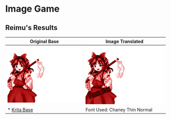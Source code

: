 # Image Game

## Reimu's Results

| Original Base | Image Translated |
|---------------|------------------|
| ![ReimuResult](https://github.com/IkuTronHD/Touhou-Kagehakuchuumu---Shadow-Daydream/blob/main/Game/Reimu_Results_base.png) | ![ReimuResultEN](https://github.com/IkuTronHD/Touhou-Kagehakuchuumu---Shadow-Daydream/blob/main/Game/Reimu_Results_en.png) |
| *  [Krita Base](https://github.com/IkuTronHD/Touhou-Kagehakuchuumu---Shadow-Daydream/raw/refs/heads/main/Game/Results.kra "Base of Krita") | Font Used: Chaney Thin Normal |
